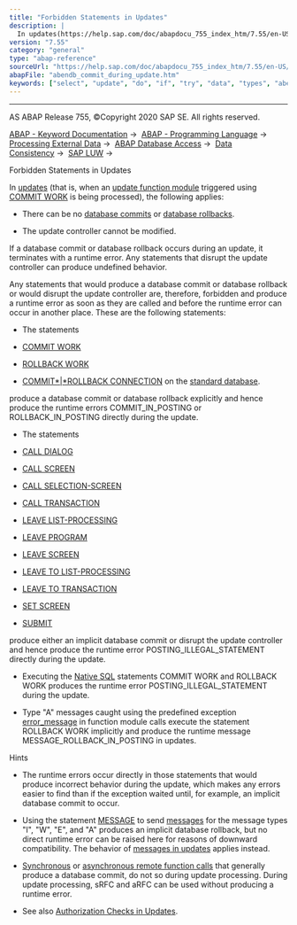 ```yaml
---
title: "Forbidden Statements in Updates"
description: |
  In updates(https://help.sap.com/doc/abapdocu_755_index_htm/7.55/en-US/abenupdate_glosry.htm 'Glossary Entry') (that is, when an update function module(https://help.sap.com/doc/abapdocu_755_index_htm/7.55/en-US/abenupdate_function_module_glosry.htm 'Glossary Entry') triggered using COMMIT WORK(
version: "7.55"
category: "general"
type: "abap-reference"
sourceUrl: "https://help.sap.com/doc/abapdocu_755_index_htm/7.55/en-US/abendb_commit_during_update.htm"
abapFile: "abendb_commit_during_update.htm"
keywords: ["select", "update", "do", "if", "try", "data", "types", "abendb", "commit", "during"]
---
```


* * *

AS ABAP Release 755, ©Copyright 2020 SAP SE. All rights reserved.

[ABAP - Keyword Documentation](https://help.sap.com/doc/abapdocu_755_index_htm/7.55/en-US/abenabap.htm) →  [ABAP - Programming Language](https://help.sap.com/doc/abapdocu_755_index_htm/7.55/en-US/abenabap_reference.htm) →  [Processing External Data](https://help.sap.com/doc/abapdocu_755_index_htm/7.55/en-US/abenabap_language_external_data.htm) →  [ABAP Database Access](https://help.sap.com/doc/abapdocu_755_index_htm/7.55/en-US/abenabap_sql.htm) →  [Data Consistency](https://help.sap.com/doc/abapdocu_755_index_htm/7.55/en-US/abentransaction.htm) →  [SAP LUW](https://help.sap.com/doc/abapdocu_755_index_htm/7.55/en-US/abensap_luw.htm) → 

Forbidden Statements in Updates

In [updates](https://help.sap.com/doc/abapdocu_755_index_htm/7.55/en-US/abenupdate_glosry.htm "Glossary Entry") (that is, when an [update function module](https://help.sap.com/doc/abapdocu_755_index_htm/7.55/en-US/abenupdate_function_module_glosry.htm "Glossary Entry") triggered using [COMMIT WORK](https://help.sap.com/doc/abapdocu_755_index_htm/7.55/en-US/abapcommit.htm) is being processed), the following applies:

-   There can be no [database commits](https://help.sap.com/doc/abapdocu_755_index_htm/7.55/en-US/abendatabase_commit_glosry.htm "Glossary Entry") or [database rollbacks](https://help.sap.com/doc/abapdocu_755_index_htm/7.55/en-US/abendatabase_rollback_glosry.htm "Glossary Entry").

-   The update controller cannot be modified.

If a database commit or database rollback occurs during an update, it terminates with a runtime error. Any statements that disrupt the update controller can produce undefined behavior.

Any statements that would produce a database commit or database rollback or would disrupt the update controller are, therefore, forbidden and produce a runtime error as soon as they are called and before the runtime error can occur in another place. These are the following statements:

-   The statements

-   [COMMIT WORK](https://help.sap.com/doc/abapdocu_755_index_htm/7.55/en-US/abapcommit.htm)

-   [ROLLBACK WORK](https://help.sap.com/doc/abapdocu_755_index_htm/7.55/en-US/abaprollback.htm)

-   [COMMIT*|*ROLLBACK CONNECTION](https://help.sap.com/doc/abapdocu_755_index_htm/7.55/en-US/abapcommit_rollback_connection.htm) on the [standard database](https://help.sap.com/doc/abapdocu_755_index_htm/7.55/en-US/abenstandard_db_glosry.htm "Glossary Entry").

produce a database commit or database rollback explicitly and hence produce the runtime errors COMMIT\_IN\_POSTING or ROLLBACK\_IN\_POSTING directly during the update.

-   The statements

-   [CALL DIALOG](https://help.sap.com/doc/abapdocu_755_index_htm/7.55/en-US/abapcall_dialog.htm)

-   [CALL SCREEN](https://help.sap.com/doc/abapdocu_755_index_htm/7.55/en-US/abapcall_screen.htm)

-   [CALL SELECTION-SCREEN](https://help.sap.com/doc/abapdocu_755_index_htm/7.55/en-US/abapcall_selection_screen.htm)

-   [CALL TRANSACTION](https://help.sap.com/doc/abapdocu_755_index_htm/7.55/en-US/abapcall_transaction.htm)

-   [LEAVE LIST-PROCESSING](https://help.sap.com/doc/abapdocu_755_index_htm/7.55/en-US/abapleave_list-processing.htm)

-   [LEAVE PROGRAM](https://help.sap.com/doc/abapdocu_755_index_htm/7.55/en-US/abapleave_program.htm)

-   [LEAVE SCREEN](https://help.sap.com/doc/abapdocu_755_index_htm/7.55/en-US/abapleave_screen.htm)

-   [LEAVE TO LIST-PROCESSING](https://help.sap.com/doc/abapdocu_755_index_htm/7.55/en-US/abapleave_to_list-processing.htm)

-   [LEAVE TO TRANSACTION](https://help.sap.com/doc/abapdocu_755_index_htm/7.55/en-US/abapleave_to_transaction.htm)

-   [SET SCREEN](https://help.sap.com/doc/abapdocu_755_index_htm/7.55/en-US/abapset_screen.htm)

-   [SUBMIT](https://help.sap.com/doc/abapdocu_755_index_htm/7.55/en-US/abapsubmit.htm)

produce either an implicit database commit or disrupt the update controller and hence produce the runtime error POSTING\_ILLEGAL\_STATEMENT directly during the update.

-   Executing the [Native SQL](https://help.sap.com/doc/abapdocu_755_index_htm/7.55/en-US/abennative_sql_glosry.htm "Glossary Entry") statements COMMIT WORK and ROLLBACK WORK produces the runtime error POSTING\_ILLEGAL\_STATEMENT during the update.

-   Type "A" messages caught using the predefined exception [error\_message](https://help.sap.com/doc/abapdocu_755_index_htm/7.55/en-US/abapcall_function_parameter.htm) in function module calls execute the statement ROLLBACK WORK implicitly and produce the runtime message MESSAGE\_ROLLBACK\_IN\_POSTING in updates.

Hints

-   The runtime errors occur directly in those statements that would produce incorrect behavior during the update, which makes any errors easier to find than if the exception waited until, for example, an implicit database commit to occur.

-   Using the statement [MESSAGE](https://help.sap.com/doc/abapdocu_755_index_htm/7.55/en-US/abapmessage.htm) to send [messages](https://help.sap.com/doc/abapdocu_755_index_htm/7.55/en-US/abenmessage_glosry.htm "Glossary Entry") for the message types "I", "W", "E", and "A" produces an implicit database rollback, but no direct runtime error can be raised here for reasons of downward compatibility. The behavior of [messages in updates](https://help.sap.com/doc/abapdocu_755_index_htm/7.55/en-US/abenabap_message_update.htm) applies instead.

-   [Synchronous](https://help.sap.com/doc/abapdocu_755_index_htm/7.55/en-US/abensynchronous_rfc_glosry.htm "Glossary Entry") or [asynchronous remote function calls](https://help.sap.com/doc/abapdocu_755_index_htm/7.55/en-US/abenasynchronous_rfc_glosry.htm "Glossary Entry") that generally produce a database commit, do not so during update processing. During update processing, sRFC and aRFC can be used without producing a runtime error.

-   See also [Authorization Checks in Updates](https://help.sap.com/doc/abapdocu_755_index_htm/7.55/en-US/abenauthority_during_update.htm).